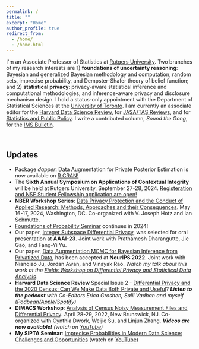 ```yaml
---
permalink: /
title: ""
excerpt: "Home"
author_profile: true
redirect_from:
  - /home/
  - /home.html
---
```



I'm an Associate Professor of Statistics at [Rutgers University](https://www.stat.rutgers.edu/people-pages/faculty/people/403-robin-gong). Two branches of my research interests are 1) **foundations of uncertainty reasoning**: Bayesian and generalized Bayesian methodology and computation, random sets, imprecise probability, and Dempster-Shafer theory of belief function; and 2) **statistical privacy**: privacy-aware statistical inference and computational methodologies, and inference-aware privacy and disclosure mechanism design. I hold a status-only appointment with the Department of Statistical Sciences at the [University of Toronto](https://www.statistics.utoronto.ca/people/directories/all-faculty/ruobin-gong). I am currently an associate editor for the [Harvard Data Science Review](https://hdsr.mitpress.mit.edu), for [JASA/TAS Reviews](https://www.tandfonline.com/action/journalInformation?show=aimsScope&journalCode=uasa20), and for [Statistics and Public Policy](https://www.tandfonline.com/action/journalInformation?show=aimsScope&journalCode=uspp20). I write a contributed column, _Sound the Gong_, for the [IMS Bulletin](https://imstat.org/category/sound-the-gong/).


<br>

## Updates

* Package _dapper_: Data Augmentation for Private Posterior Estimation is now available on [R CRAN!](https://cran.r-project.org/web/packages/dapper/index.html)
* The **Sixth Annual Symposium on Applications of Contextual Integrity** will be held at Rutgers University, September 27-28, 2024. [Registeration and NSF Student Fellowship application are open!](https://privaci.info/symposium/2024/cfp.html)
* **NBER Workshop Series**: [Data Privacy Protection and the Conduct of Applied Research: Methods, Approaches and their Consequences](https://www.nber.org/conferences/data-privacy-protection-and-conduct-applied-research-methods-approaches-and-their-consequences-spring-2024). May 16-17, 2024, Washington, DC. Co-organized with V. Joseph Hotz and Ian Schmutte. 
* [Foundations of Probability Seminar](https://foundationsofprobabilityseminar.com) continues in 2024!
* Our paper, [Integer Subspace Differential Privacy](https://ruobingong.github.io/publication/2023-02-01-integer-subspace), was selected for oral presentation at **AAAI-23**. Joint work with Prathamesh Dharangutte, Jie Gao, and Fang-Yi Yu.
* Our paper, [Data Augmentation MCMC for Bayesian Inference from Privatized Data](https://ruobingong.github.io/publication/2022-12-01-DAMCMC), has been accepted at **NeurIPS 2022**. Joint work with Nianqiao Ju, Jordan Awan, and Vinayak Rao.  _Watch my talk about this work at the [Fields Workshop on Differential Privacy and Statistical Data Analysis](http://www.fields.utoronto.ca/talks/Data-Augmentation-MCMC-Bayesian-Inference-Privatized-Data)._ 
* **Harvard Data Science Review** Special Issue 2 - [Differential Privacy and the 2020 Census: Can We Make Data Both Private and Useful](https://hdsr.mitpress.mit.edu/specialissue2)?  _**Listen to the podcast** with Co-Editors Erica Groshen, Salil Vadhan and myself ([Podbean](https://hdsr.podbean.com/e/differential-privacy-for-the-2020-us-census-can-we-make-data-both-private-and-useful-part-1/)/[Apple](https://podcasts.apple.com/us/podcast/differential-privacy-for-the-2020-u-s-census-can-we/id1558728983?i=1000571597321)/[Spotify](https://open.spotify.com/episode/4A9ahGLv5r58LJX8Alxg19))_
* **DIMACS Workshop**: [Analysis of Census Noisy Measurement Files and Differential Privacy](http://dimacs.rutgers.edu/events/details?eID=2038). April 28-29, 2022, New Brunswick, NJ. Co-organized with Cynthia Dwork, Weijie Su, and Linjun Zhang. _**Videos are now available!** (watch on [YouTube](https://www.youtube.com/playlist?list=PLKVCRT3MRed733-w2Lo2yvCAkac9zdIVj))_
* **My SIPTA Seminar**: [Imprecise Probabilities in Modern Data Science: Challenges and Opportunities](https://sipta.org/events/sipta-seminars/) (watch on [YouTube](https://www.youtube.com/watch?v=rNVWyG-0XgA))



